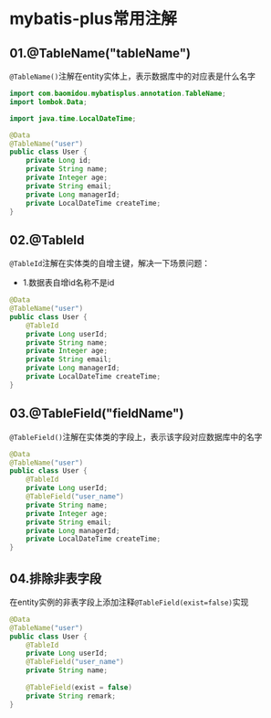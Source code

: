 # mybatis-plus常用注解

## 01.@TableName("tableName")

``@TableName()``注解在entity实体上，表示数据库中的对应表是什么名字

```java
import com.baomidou.mybatisplus.annotation.TableName;
import lombok.Data;

import java.time.LocalDateTime;

@Data
@TableName("user")
public class User {
    private Long id;
    private String name;
    private Integer age;
    private String email;
    private Long managerId;
    private LocalDateTime createTime;
}
```



## 02.@TableId

``@TableId``注解在实体类的自增主键，解决一下场景问题：

- 1.数据表自增id名称不是id



```java
@Data
@TableName("user")
public class User {
    @TableId
    private Long userId;
    private String name;
    private Integer age;
    private String email;
    private Long managerId;
    private LocalDateTime createTime;
}
```



## 03.@TableField("fieldName")

``@TableField()``注解在实体类的字段上，表示该字段对应数据库中的名字

```java
@Data
@TableName("user")
public class User {
    @TableId
    private Long userId;
    @TableField("user_name")
    private String name;
    private Integer age;
    private String email;
    private Long managerId;
    private LocalDateTime createTime;
}
```



## 04.排除非表字段

在entity实例的非表字段上添加注释``@TableField(exist=false)``实现

```java
@Data
@TableName("user")
public class User {
    @TableId
    private Long userId;
    @TableField("user_name")
    private String name;
    
    @TableField(exist = false)
    private String remark;
}
```

